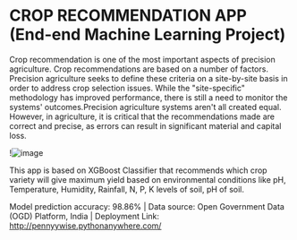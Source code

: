 # CROP RECOMMENDATION APP (End-end Machine Learning Project)
Crop recommendation is one of the most important aspects of precision agriculture. Crop recommendations are based on a number of factors. Precision agriculture seeks to define these criteria on a site-by-site basis in order to address crop selection issues. While the "site-specific" methodology has improved performance, there is still a need to monitor the systems' outcomes.Precision agriculture systems aren't all created equal. However, in agriculture, it is critical that the recommendations made are correct and precise, as errors can result in significant material and capital loss.

!![image](https://user-images.githubusercontent.com/86622630/198892265-81c9edfd-8e72-489b-bc72-a40a223dd2ba.png)

This app is based on XGBoost Classifier that recommends which crop variety will give maximum yield based on environmental conditions like pH, Temperature, Humidity, Rainfall, N, P, K levels of soil, pH of soil. 

Model prediction accuracy: 98.86% | 
Data source:  Open Government Data (OGD) Platform, India | 
Deployment Link: http://pennyywise.pythonanywhere.com/ 
